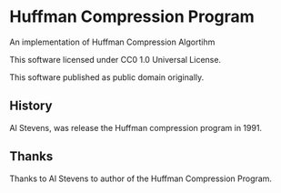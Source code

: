 # Huffman Compression Program

An implementation of Huffman Compression Algortihm

This software licensed under CC0 1.0 Universal License.

This software published as public domain originally.

## History

Al Stevens, was release the Huffman compression program in 1991.

## Thanks

Thanks to Al Stevens to author of the Huffman Compression Program.
